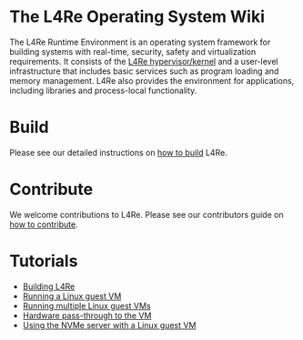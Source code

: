 # The L4Re Operating System Wiki

The L4Re Runtime Environment is an operating system framework for building
systems with real-time, security, safety and virtualization requirements. It
consists of the [L4Re hypervisor/kernel](https://l4re.org/fiasco/) and a
user-level infrastructure that includes basic services such as program loading
and memory management. L4Re also provides the environment for applications,
including libraries and process-local functionality.

# Build

Please see our detailed instructions on [how to build](BUILDING) L4Re.

# Contribute

We welcome contributions to L4Re. Please see our contributors guide
on [how to contribute](CONTRIBUTING).

# Tutorials

  * [Building L4Re](BUILDING)
  * [Running a Linux guest VM](LinuxVM)
  * [Running multiple Linux guest VMs](MultipleVMs)
  * [Hardware pass-through to the VM](HwPassThrough)
  * [Using the NVMe server with a Linux guest VM](NVMeWithLinux)

